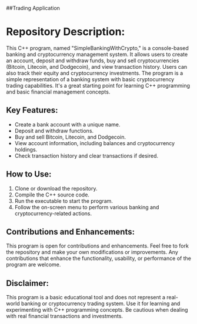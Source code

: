 <!DOCTYPE html>
<html>
<head>
    ##Trading Application
</head>
 <body>
    <h1>Repository Description:</h1>
    <p>This C++ program, named "SimpleBankingWithCrypto," is a console-based banking and cryptocurrency management system. It allows users to create an account, deposit and withdraw funds, buy and sell cryptocurrencies (Bitcoin, Litecoin, and Dodgecoin), and view transaction history. Users can also track their equity and cryptocurrency investments. The program is a simple representation of a banking system with basic cryptocurrency trading capabilities. It's a great starting point for learning C++ programming and basic financial management concepts.</p>
    <h2>Key Features:</h2>
    <ul>
        <li>Create a bank account with a unique name.</li>
        <li>Deposit and withdraw functions.</li>
        <li>Buy and sell Bitcoin, Litecoin, and Dodgecoin.</li>
        <li>View account information, including balances and cryptocurrency holdings.</li>
        <li>Check transaction history and clear transactions if desired.</li>
    </ul>
    <h2>How to Use:</h2>
    <ol>
        <li>Clone or download the repository.</li>
        <li>Compile the C++ source code.</li>
        <li>Run the executable to start the program.</li>
        <li>Follow the on-screen menu to perform various banking and cryptocurrency-related actions.</li>
    </ol>
    <h2>Contributions and Enhancements:</h2>
    <p>This program is open for contributions and enhancements. Feel free to fork the repository and make your own modifications or improvements. Any contributions that enhance the functionality, usability, or performance of the program are welcome.</p>
    <h2>Disclaimer:</h2>
    <p>This program is a basic educational tool and does not represent a real-world banking or cryptocurrency trading system. Use it for learning and experimenting with C++ programming concepts. Be cautious when dealing with real financial transactions and investments.</p>
</body>
</html>
